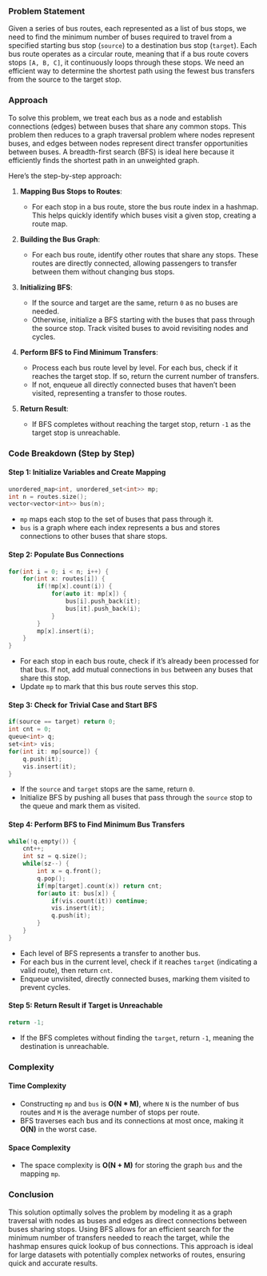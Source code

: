 ### Problem Statement

Given a series of bus routes, each represented as a list of bus stops, we need to find the minimum number of buses required to travel from a specified starting bus stop (`source`) to a destination bus stop (`target`). Each bus route operates as a circular route, meaning that if a bus route covers stops `[A, B, C]`, it continuously loops through these stops. We need an efficient way to determine the shortest path using the fewest bus transfers from the source to the target stop.

### Approach

To solve this problem, we treat each bus as a node and establish connections (edges) between buses that share any common stops. This problem then reduces to a graph traversal problem where nodes represent buses, and edges between nodes represent direct transfer opportunities between buses. A breadth-first search (BFS) is ideal here because it efficiently finds the shortest path in an unweighted graph.

Here’s the step-by-step approach:

1. **Mapping Bus Stops to Routes**:
   - For each stop in a bus route, store the bus route index in a hashmap. This helps quickly identify which buses visit a given stop, creating a route map.

2. **Building the Bus Graph**:
   - For each bus route, identify other routes that share any stops. These routes are directly connected, allowing passengers to transfer between them without changing bus stops.

3. **Initializing BFS**:
   - If the source and target are the same, return `0` as no buses are needed.
   - Otherwise, initialize a BFS starting with the buses that pass through the source stop. Track visited buses to avoid revisiting nodes and cycles.

4. **Perform BFS to Find Minimum Transfers**:
   - Process each bus route level by level. For each bus, check if it reaches the target stop. If so, return the current number of transfers.
   - If not, enqueue all directly connected buses that haven’t been visited, representing a transfer to those routes.

5. **Return Result**:
   - If BFS completes without reaching the target stop, return `-1` as the target stop is unreachable.

### Code Breakdown (Step by Step)

#### Step 1: Initialize Variables and Create Mapping

```cpp
unordered_map<int, unordered_set<int>> mp;
int n = routes.size();
vector<vector<int>> bus(n);
```

- `mp` maps each stop to the set of buses that pass through it.
- `bus` is a graph where each index represents a bus and stores connections to other buses that share stops.

#### Step 2: Populate Bus Connections

```cpp
for(int i = 0; i < n; i++) {
    for(int x: routes[i]) {
        if(!mp[x].count(i)) {
            for(auto it: mp[x]) {
                bus[i].push_back(it);
                bus[it].push_back(i);
            }
        }
        mp[x].insert(i);
    }
}
```

- For each stop in each bus route, check if it’s already been processed for that bus. If not, add mutual connections in `bus` between any buses that share this stop.
- Update `mp` to mark that this bus route serves this stop.

#### Step 3: Check for Trivial Case and Start BFS

```cpp
if(source == target) return 0;
int cnt = 0;
queue<int> q;
set<int> vis;
for(int it: mp[source]) {
    q.push(it);
    vis.insert(it);
}
```

- If the `source` and `target` stops are the same, return `0`.
- Initialize BFS by pushing all buses that pass through the `source` stop to the queue and mark them as visited.

#### Step 4: Perform BFS to Find Minimum Bus Transfers

```cpp
while(!q.empty()) {
    cnt++;
    int sz = q.size();
    while(sz--) {
        int x = q.front();
        q.pop();
        if(mp[target].count(x)) return cnt;
        for(auto it: bus[x]) {
            if(vis.count(it)) continue;
            vis.insert(it);
            q.push(it);
        }
    }
}
```

- Each level of BFS represents a transfer to another bus.
- For each bus in the current level, check if it reaches `target` (indicating a valid route), then return `cnt`.
- Enqueue unvisited, directly connected buses, marking them visited to prevent cycles.

#### Step 5: Return Result if Target is Unreachable

```cpp
return -1;
```

- If the BFS completes without finding the `target`, return `-1`, meaning the destination is unreachable.

### Complexity

#### Time Complexity
- Constructing `mp` and `bus` is **O(N * M)**, where `N` is the number of bus routes and `M` is the average number of stops per route.
- BFS traverses each bus and its connections at most once, making it **O(N)** in the worst case.

#### Space Complexity
- The space complexity is **O(N + M)** for storing the graph `bus` and the mapping `mp`.

### Conclusion

This solution optimally solves the problem by modeling it as a graph traversal with nodes as buses and edges as direct connections between buses sharing stops. Using BFS allows for an efficient search for the minimum number of transfers needed to reach the target, while the hashmap ensures quick lookup of bus connections. This approach is ideal for large datasets with potentially complex networks of routes, ensuring quick and accurate results.